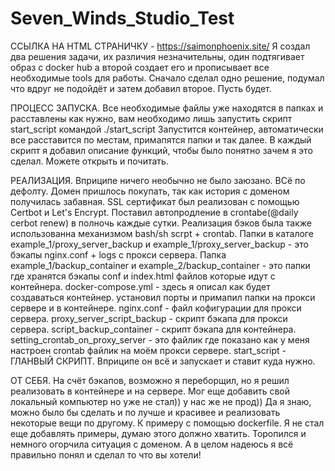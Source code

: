 # Seven_Winds_Studio_Test
ССЫЛКА НА HTML СТРАНИЧКУ - https://saimonphoenix.site/
Я создал два решения задачи, их различия незначительны, один подтягивает образ с docker hub а второй создает его и прописывает все необходимые tools для работы. Сначало сделал одно решение, подумал что вдруг не подойдёт и затем добавил второе. Пусть будет.

ПРОЦЕСС ЗАПУСКА.
Все необходимые файлы уже находятся в папках и расставлены как нужно, вам необходимо лишь запустить скрипт start_script командой ./start_script
Запустится контейнер, автоматически все расставится по местам, примапятся папки и так далее. 
В каждый скрипт я добавил описание функций, чтобы было понятно зачем я это сделал. Можете открыть и почитать.

РЕАЛИЗАЦИЯ.
Вприципе ничего необычно не было заюзано. ВСё по дефолту.
Домен пришлось покупать, так как история с доменом получилась забавная. SSL сертификат был реализован с помощью Certbot и Let's Encrypt. Поставил автопродление в crontabe(@daily cerbot renew) в полночь каждые сутки.
Реализация бэков была также использованна механизмом bash/sh scrpt + crontab. Папки в каталоге example_1/proxy_server_backup и example_1/proxy_server_backup - это бэкапы nginx.conf + logs с прокси сервера.
Папка example_1/backup_container и example_2/backup_container - это папки где хранятся бэкапы conf и index.html файлов которые идут с контейнера. 
docker-compose.yml - здесь я описал как будет создаваться контейнер. установил порты и примапил папки на прокси сервере и в контейнере.
nginx.conf - файл кофигурации для прокси сервера.
proxy_server_script_backup - скрипт бэкапа для прокси сервера.
script_backup_container - скрипт бэкапа для контейнера.
setting_crontab_on_proxy_server - это файлик где показано как у меня настроен crontab файлик на моём прокси сервере.
start_script - ГЛАНВЫЙ СКРИПТ. Вприципе он всё и запускает и ставит куда нужно. 

ОТ СЕБЯ. 
На счёт бэкапов, возможно я переборщил, но я решил реализовать в контейнере и на сервере. Мог еще добавить свой локальный компьютер но уже не стал)) у нас же не прод))
Да я знаю, можно было бы сделать и по лучше и красивее и реализовать некоторые вещи по другому. К примеру с помощью dockerfile. Я не стал еще добавлять примеры, думаю этого должно хватить. Торопился и немного огорчила ситуация с доменом. А в целом надеюсь я всё правильно понял и сделал то что вы хотели! 



